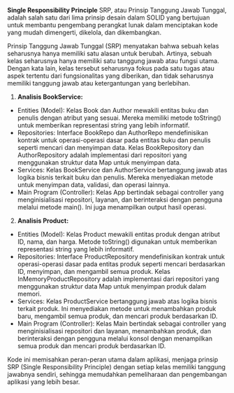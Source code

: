 **Single Responsibility Principle**
SRP, atau Prinsip Tanggung Jawab Tunggal, adalah salah satu dari lima prinsip desain dalam SOLID yang bertujuan untuk membantu pengembang perangkat lunak dalam menciptakan kode yang mudah dimengerti, dikelola, dan dikembangkan.

Prinsip Tanggung Jawab Tunggal (SRP) menyatakan bahwa sebuah kelas seharusnya hanya memiliki satu alasan untuk berubah. Artinya, sebuah kelas seharusnya hanya memiliki satu tanggung jawab atau fungsi utama. Dengan kata lain, kelas tersebut seharusnya fokus pada satu tugas atau aspek tertentu dari fungsionalitas yang diberikan, dan tidak seharusnya memiliki tanggung jawab atau ketergantungan yang berlebihan.

1. **Analisis BookService:**
* Entities (Model): Kelas Book dan Author mewakili entitas buku dan penulis dengan atribut yang sesuai. Mereka memiliki metode toString() untuk memberikan representasi string yang lebih informatif.
* Repositories: Interface BookRepo dan AuthorRepo mendefinisikan kontrak untuk operasi-operasi dasar pada entitas buku dan penulis seperti mencari dan menyimpan data. Kelas BookRepository dan AuthorRepository adalah implementasi dari repositori yang menggunakan struktur data Map untuk menyimpan data.
* Services: Kelas BookService dan AuthorService bertanggung jawab atas logika bisnis terkait buku dan penulis. Mereka menyediakan metode untuk menyimpan data, validasi, dan operasi lainnya.
* Main Program (Controller): Kelas App bertindak sebagai controller yang menginisialisasi repositori, layanan, dan berinteraksi dengan pengguna melalui metode main(). Ini juga menampilkan output hasil operasi.

2. **Analisis Product:**
* Entities (Model): Kelas Product mewakili entitas produk dengan atribut ID, nama, dan harga. Metode toString() digunakan untuk memberikan representasi string yang lebih informatif.
* Repositories: Interface ProductRepository mendefinisikan kontrak untuk operasi-operasi dasar pada entitas produk seperti mencari berdasarkan ID, menyimpan, dan mengambil semua produk. Kelas InMemoryProductRepository adalah implementasi dari repositori yang menggunakan struktur data Map untuk menyimpan produk dalam memori.
* Services: Kelas ProductService bertanggung jawab atas logika bisnis terkait produk. Ini menyediakan metode untuk menambahkan produk baru, mengambil semua produk, dan mencari produk berdasarkan ID.
* Main Program (Controller): Kelas Main bertindak sebagai controller yang menginisialisasi repositori dan layanan, menambahkan produk, dan berinteraksi dengan pengguna melalui konsol dengan menampilkan semua produk dan mencari produk berdasarkan ID.

Kode ini memisahkan peran-peran utama dalam aplikasi, menjaga prinsip SRP (Single Responsibility Principle) dengan setiap kelas memiliki tanggung jawabnya sendiri, sehingga memudahkan pemeliharaan dan pengembangan aplikasi yang lebih besar.